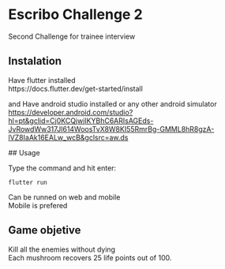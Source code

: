 # Escribo Challenge 2

Second Challenge for trainee interview

## Instalation
<p>
Have flutter installed <br />
https://docs.flutter.dev/get-started/install <br />

and Have android studio installed or any other android simulator <br />
https://developer.android.com/studio?hl=pt&gclid=Cj0KCQjwjIKYBhC6ARIsAGEds-JvRowdWw317Jl614WoosTvX8W8KI55RmrBg-GMML8hR8gzA-lVZ8IaAk16EALw_wcB&gclsrc=aw.ds
</p>
## Usage

Type the command and hit enter:
```
flutter run
```
Can be runned on web and mobile <br />
Mobile is prefered

## Game objetive
<p>
Kill all the enemies without dying <br />
Each mushroom recovers 25 life points out of 100.<br />
</p>
